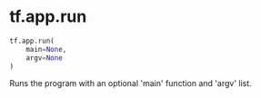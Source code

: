 <div itemscope itemtype="http://developers.google.com/ReferenceObject">
<meta itemprop="name" content="tf.app.run" />
<meta itemprop="path" content="Stable" />
</div>

# tf.app.run

``` python
tf.app.run(
    main=None,
    argv=None
)
```

Runs the program with an optional 'main' function and 'argv' list.